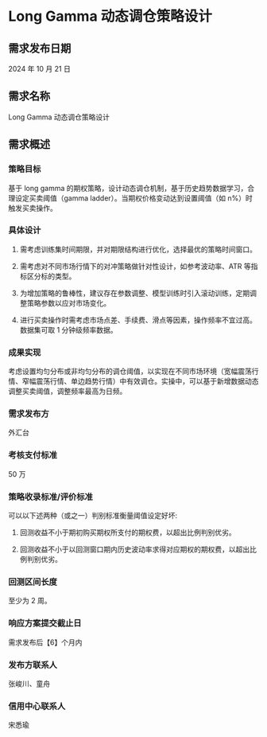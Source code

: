 # Long Gamma 动态调仓策略设计

## 需求发布日期

2024 年 10 月 21 日

## 需求名称

Long Gamma 动态调仓策略设计

## 需求概述

### 策略目标

基于 long gamma 的期权策略，设计动态调仓机制，基于历史趋势数据学习，合理设定买卖阈值（gamma ladder）。当期权价格变动达到设置阈值（如 n%）时触发买卖操作。

### 具体设计

1.  需考虑训练集时间期限，并对期限结构进行优化，选择最优的策略时间窗口。

2.  需考虑对不同市场行情下的对冲策略做针对性设计，如参考波动率、ATR 等指标区分标的类型。

3.  为增加策略的鲁棒性，建议存在参数调整、模型训练时引入滚动训练，定期调整策略参数以应对市场变化。

4.  进行买卖操作时需考虑市场点差、手续费、滑点等因素，操作频率不宜过高。数据集可取 1 分钟级频率数据。

### 成果实现

考虑设置均匀分布或非均匀分布的调仓阈值，以实现在不同市场环境（宽幅震荡行情、窄幅震荡行情、单边趋势行情）中有效调仓。实操中，可以基于新增数据动态调整买卖阈值，调整频率最高为日频。

### 需求发布方

外汇台

### 考核支付标准

50 万

### 策略收录标准/评价标准

可以以下述两种（或之一）判别标准衡量阈值设定好坏:

1.  回测收益不小于期初购买期权所支付的期权费，以超出比例判别优劣。

2.  回测收益不小于以回测窗口期内历史波动率求得对应期权的期权费，以超出比例判别优劣。

### 回测区间长度

至少为 2 周。

### 响应方案提交截止日

需求发布后【6】个月内

### 发布方联系人

张峻川、童舟

### 信用中心联系人

宋悉瑜
